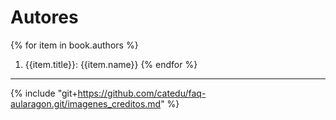 # Autores

{% for item in book.authors %}
1. {{item.title}}: {{item.name}}
{% endfor %}

___

{% include "git+https://github.com/catedu/faq-aularagon.git/imagenes_creditos.md" %}